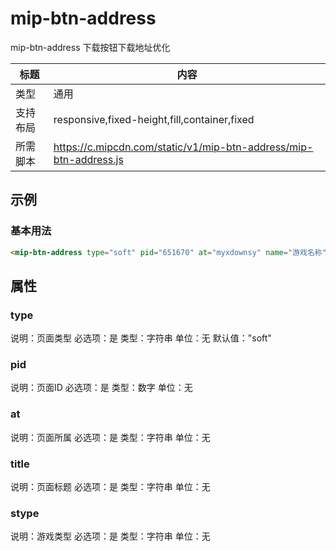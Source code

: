 # mip-btn-address

mip-btn-address 下载按钮下载地址优化

标题|内容
----|----
类型|通用
支持布局|responsive,fixed-height,fill,container,fixed
所需脚本|https://c.mipcdn.com/static/v1/mip-btn-address/mip-btn-address.js

## 示例

### 基本用法
```html
<mip-btn-address type="soft" pid="651670" at="myxdownsy" name="游戏名称" id="downlinkaddress" stype="影音播放">点击下载</mip-btn-address>
```

## 属性

### type

说明：页面类型
必选项：是
类型：字符串
单位：无
默认值："soft"

### pid

说明：页面ID
必选项：是
类型：数字
单位：无

### at

说明：页面所属
必选项：是
类型：字符串
单位：无

### title

说明：页面标题
必选项：是
类型：字符串
单位：无

### stype

说明：游戏类型
必选项：是
类型：字符串
单位：无